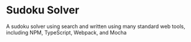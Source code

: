 # Sudoku Solver

A sudoku solver using search and written using many standard web tools, including NPM, TypeScript, Webpack, and Mocha